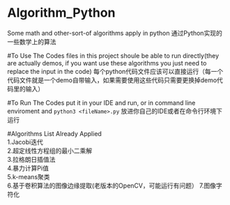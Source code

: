 # Algorithm_Python
Some math and other-sort-of algorithms apply in python
通过Python实现的一些数学上的算法

#To Use The Codes
files in this project shoule be able to run directly(they are actually demos, if you want use these algorithms you just need to replace the input in the code)
每个python代码文件应该可以直接运行（每一个代码文件就是一个demo自带输入，如果需要使用这些代码只需要更换掉demo代码里的输入）

#To Run The Codes
put it in your IDE and run, or in command line enviroment and `python3 <fileName>.py`
放进你自己的IDE或者在命令行环境下运行

#Algorithms List Already Applied  
1.Jacobi迭代  
2.超定线性方程组的最小二乘解  
3.拉格朗日插值法  
4.暴力计算Pi值  
5.k-means聚类  
6.基于卷积算法的图像边缘提取(老版本的OpenCV，可能运行有问题）
7.图像字符化  
